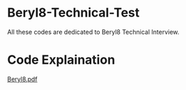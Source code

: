 # Beryl8-Technical-Test
All these codes are dedicated to Beryl8 Technical Interview.
# Code Explaination

[Beryl8.pdf](https://github.com/Chokchai213/Beryl8-Technical-Test/files/10948906/Beryl8.pdf)

